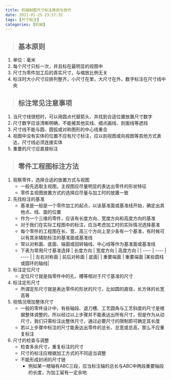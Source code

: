 ```yaml
---
title: 机械制图尺寸标注原则与技巧
date: 2021-01-25 23:57:32
tags: [尺寸标注]
categories: [机械]
---
```


> ## 基本原则
1. 单位：毫米
2. 每个尺寸只标一次，并且标在最明显的视图中
3. 尺寸为零件加工后的真实尺寸，与缩放比例无关
4. 标注时大小尺寸应排列整齐，小尺寸在里，大尺寸在外，数字标注在尺寸线中央

> ## 标注常见注意事项
1. 当尺寸线很短时，可以用圆点代替箭头，并找到合适位置放置尺寸数字
2. 尺寸数字应该清晰明确，不能被其他实线、细点画线、剖面线等遮挡
3. 尺寸线不能与圆、圆弧或对称图形的中心线重合
4. 视图中没有实体的位置不应有尺寸标注，应以剖视图或向视图等其他方式表达，尺寸线必须连接实体
5. 重要的尺寸应直接标注

> ## 零件工程图标注方法
1. 观察零件，选择合适的放置方式与视图
    * 一般先选取主视图，主视图应尽量明显的表达出零件的形状特征
    * 零件主视图放置方式的选择应尽量与加工时的放置一致
2. 先找标注的基准
    * 基准是一般是一个零件加工的起点，以该基准面或基准线开始，确定出其他点、线、面的位置
    * 作为一个三维的零件，应该有长度方向、宽度方向和高度方向的基准
    * 对于我们在实际工程图中的标注，应当考虑加工时的实际情况选择基准
    * 每个零件的工程图在长、宽、高三个方向上至少各有一个基准，有时候可以有其余辅助标注的基准面或基准线
    * 常以对称面、底面、端面或回转轴线、中心线等作为基准面或基准线
    * 下表为常用尺寸基准选择
    |  长度方向  | 宽度方向  | 高度方向  |
      |  ----   | ----  | ----  |
      |  左右对称面 | 前后对称面 | 底面|
      | 重要端面  | 重要端面 |某些圆柱或圆环的轴线|
3. 标注定位尺寸
    * 定位尺寸就是指零件中的孔、槽等相对于尺寸基准的尺寸
4. 标注定形尺寸
    * 所谓定形尺寸就是表达零件的形状的尺寸，比如圆的直径，长方体的长宽高等
5. 视情况增加整体尺寸
    * 一般的零件设计中，有些轴段、退刀槽、工艺圆角与工艺斜度的尺寸是根据整体调整的，所以经过以上步骤并不能表达出所有尺寸，但是作为从动尺寸，我们只需标注出整体尺寸，通过必要尺寸的限制即可确定其长度
    * 若以上步骤中标注的尺寸能表达出零件的总长、总宽或总高，那么不应重复标注
6. 尺寸的检查与调整
    * 检查多余尺寸，重复标注的尺寸
    * 尺寸的标注应根据加工方式的不同适当调整
    * 不能形成封闭的尺寸链
        * 例如某一根轴有ABC三段，应当标注轴的总长与ABC中两段重要轴段的长度，为加工留有一定余地
    
    